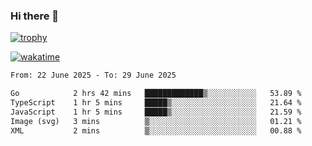### Hi there 👋

[![trophy](https://github-profile-trophy.vercel.app/?username=cxnky&theme=dracula)](https://github.com/ryo-ma/github-profile-trophy)

[![wakatime](https://wakatime.com/badge/user/1c39c599-5497-41b9-a5be-2c4676e7fd23.svg)](https://wakatime.com/@1c39c599-5497-41b9-a5be-2c4676e7fd23)
<!--START_SECTION:waka-->

```txt
From: 22 June 2025 - To: 29 June 2025

Go            2 hrs 42 mins   █████████████▒░░░░░░░░░░░   53.89 %
TypeScript    1 hr 5 mins     █████▒░░░░░░░░░░░░░░░░░░░   21.64 %
JavaScript    1 hr 5 mins     █████▒░░░░░░░░░░░░░░░░░░░   21.59 %
Image (svg)   3 mins          ▒░░░░░░░░░░░░░░░░░░░░░░░░   01.21 %
XML           2 mins          ▒░░░░░░░░░░░░░░░░░░░░░░░░   00.88 %
```

<!--END_SECTION:waka-->
